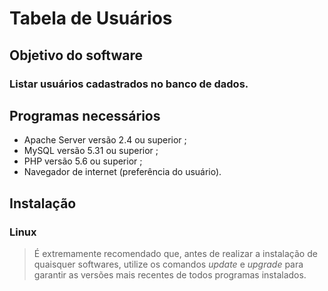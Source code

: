 # Tabela de Usuários


## Objetivo do software
### Listar usuários cadastrados no banco de dados.


## Programas necessários
* Apache Server versão 2.4 ou superior ;
* MySQL versão 5.31 ou superior ;
* PHP versão 5.6 ou superior ;
* Navegador de internet (preferência do usuário).

## Instalação 

### **Linux**

> É extremamente recomendado que, antes de realizar a instalação de quaisquer softwares, utilize os comandos *update* e *upgrade* para garantir as versões mais recentes de todos programas instalados.
